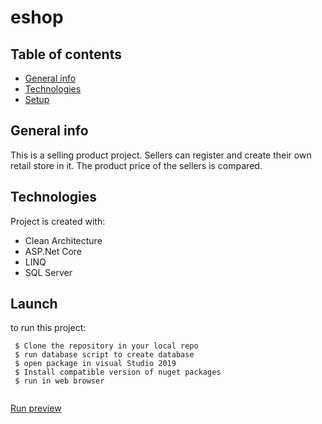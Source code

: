 # eshop

## Table of contents
* [General info](#general-info)
* [Technologies](#technologies)
* [Setup](#setup)

## General info
This is a selling product project. Sellers can register and create their own retail store in it.
The product price of the sellers is compared. 
	
## Technologies
Project is created with:
 * Clean Architecture 
 * ASP.Net Core
 * LINQ
 * SQL Server
	
## Launch
to run this project:
```
 $ Clone the repository in your local repo
 $ run database script to create database
 $ open package in visual Studio 2019
 $ Install compatible version of nuget packages
 $ run in web browser
 
``` 
[Run preview](./Help/Review.gif)
